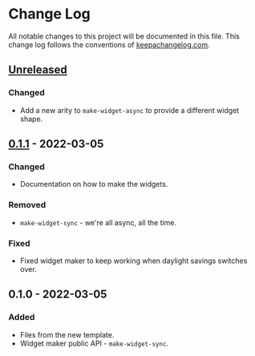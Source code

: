 # Change Log
All notable changes to this project will be documented in this file. This change log follows the conventions of [keepachangelog.com](http://keepachangelog.com/).

## [Unreleased]
### Changed
- Add a new arity to `make-widget-async` to provide a different widget shape.

## [0.1.1] - 2022-03-05
### Changed
- Documentation on how to make the widgets.

### Removed
- `make-widget-sync` - we're all async, all the time.

### Fixed
- Fixed widget maker to keep working when daylight savings switches over.

## 0.1.0 - 2022-03-05
### Added
- Files from the new template.
- Widget maker public API - `make-widget-sync`.

[Unreleased]: https://sourcehost.site/your-name/fp1/compare/0.1.1...HEAD
[0.1.1]: https://sourcehost.site/your-name/fp1/compare/0.1.0...0.1.1
